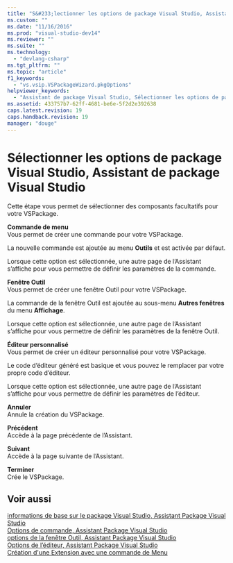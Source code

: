 ```yaml
---
title: "S&#233;lectionner les options de package Visual Studio, Assistant de package Visual Studio | Microsoft Docs"
ms.custom: ""
ms.date: "11/16/2016"
ms.prod: "visual-studio-dev14"
ms.reviewer: ""
ms.suite: ""
ms.technology: 
  - "devlang-csharp"
ms.tgt_pltfrm: ""
ms.topic: "article"
f1_keywords: 
  - "vs.vsip.VSPackageWizard.pkgOptions"
helpviewer_keywords: 
  - "Assistant de package Visual Studio, Sélectionner les options de package Visual Studio"
ms.assetid: 433757b7-62ff-4681-be6e-5f2d2e392638
caps.latest.revision: 19
caps.handback.revision: 19
manager: "douge"
---
```

# S&#233;lectionner les options de package Visual Studio, Assistant de package Visual Studio
Cette étape vous permet de sélectionner des composants facultatifs pour votre VSPackage.  
  
 **Commande de menu**  
 Vous permet de créer une commande pour votre VSPackage.  
  
 La nouvelle commande est ajoutée au menu **Outils** et est activée par défaut.  
  
 Lorsque cette option est sélectionnée, une autre page de l’Assistant s’affiche pour vous permettre de définir les paramètres de la commande.  
  
 **Fenêtre Outil**  
 Vous permet de créer une fenêtre Outil pour votre VSPackage.  
  
 La commande de la fenêtre Outil est ajoutée au sous\-menu **Autres fenêtres** du menu **Affichage**.  
  
 Lorsque cette option est sélectionnée, une autre page de l’Assistant s’affiche pour vous permettre de définir les paramètres de la fenêtre Outil.  
  
 **Éditeur personnalisé**  
 Vous permet de créer un éditeur personnalisé pour votre VSPackage.  
  
 Le code d’éditeur généré est basique et vous pouvez le remplacer par votre propre code d’éditeur.  
  
 Lorsque cette option est sélectionnée, une autre page de l’Assistant s’affiche pour vous permettre de définir les paramètres de l’éditeur.  
  
 **Annuler**  
 Annule la création du VSPackage.  
  
 **Précédent**  
 Accède à la page précédente de l’Assistant.  
  
 **Suivant**  
 Accède à la page suivante de l’Assistant.  
  
 **Terminer**  
 Crée le VSPackage.  
  
## Voir aussi  
 [informations de base sur le package Visual Studio, Assistant Package Visual Studio](../misc/basic-vspackage-information-visual-studio-package-wizard.md)   
 [Options de commande, Assistant Package Visual Studio ](../misc/command-options-visual-studio-package-wizard.md)   
 [options de la fenêtre Outil, Assistant Package Visual Studio](../misc/tool-window-options-visual-studio-package-wizard.md)   
 [Options de l’éditeur, Assistant Package Visual Studio](../misc/editor-options-visual-studio-package-wizard.md)   
 [Création d'une Extension avec une commande de Menu](../extensibility/creating-an-extension-with-a-menu-command.md)